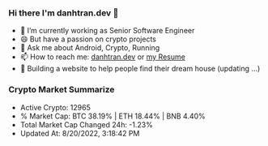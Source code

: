### Hi there I'm danhtran.dev 👋

- 🔭 I’m currently working as Senior Software Engineer
- 😄 But have a passion on crypto projects
- 💬 Ask me about Android, Crypto, Running 
- 📫 How to reach me: <a href="https://danhtran.dev" target="_blank">danhtran.dev</a> or <a href="Developer-Resume.pdf" target="_blank">my Resume</a>
- 🌱 Building a website to help people find their dream house (updating ...)

### Crypto Market Summarize
- Active Crypto: 12965
- % Market Cap: BTC 38.19% | ETH 18.44% | BNB 4.40%
- Total Market Cap Changed 24h: -1.23%
- Updated At: 8/20/2022, 3:18:42 PM
